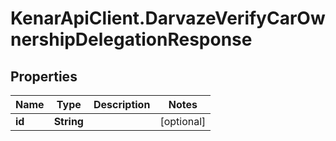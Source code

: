 # KenarApiClient.DarvazeVerifyCarOwnershipDelegationResponse

## Properties

Name | Type | Description | Notes
------------ | ------------- | ------------- | -------------
**id** | **String** |  | [optional] 


